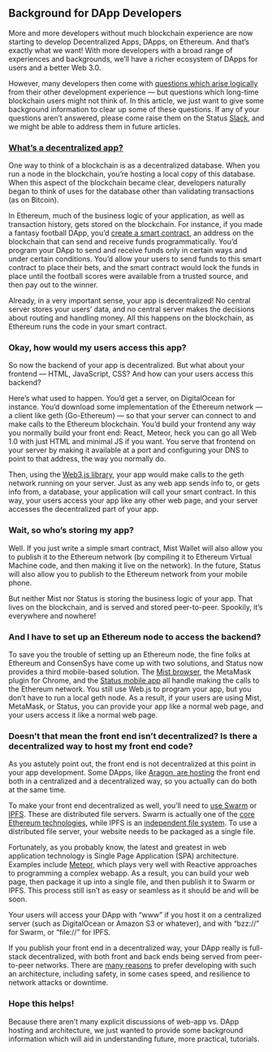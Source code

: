 ## Background for DApp Developers

More and more developers without much blockchain experience are now starting to develop Decentralized Apps, DApps, on Ethereum. And that’s exactly what we want! With more developers with a broad range of experiences and backgrounds, we’ll have a richer ecosystem of DApps for users and a better Web 3.0.

However, many developers then come with [questions which arise logically](https://www.quora.com/How-is-an-ethereum-dapp-hosted) from their other development experience — but questions which long-time blockchain users might not think of. In this article, we just want to give some background information to clear up some of these questions. If any of your questions aren’t answered, please come raise them on the Status [Slack](http://slack.status.im), and we might be able to address them in future articles.

### [What’s a decentralized app?](http://ethereum.stackexchange.com/questions/383/what-is-a-dapp)

One way to think of a blockchain is as a decentralized database. When you run a node in the blockchain, you’re hosting a local copy of this database. When this aspect of the blockchain became clear, developers naturally began to think of uses for the database other than validating transactions (as on Bitcoin).

In Ethereum, much of the business logic of your application, as well as transaction history, gets stored on the blockchain. For instance, if you made a fantasy football DApp, you’d [create a smart contract](https://medium.com/@ConsenSys/a-101-noob-intro-to-programming-smart-contracts-on-ethereum-695d15c1dab4), an address on the blockchain that can send and receive funds programmatically. You’d program your DApp to send and receive funds only in certain ways and under certain conditions. You’d allow your users to send funds to this smart contract to place their bets,  and the smart contract would lock the funds in place until the football scores were available from a trusted source, and then pay out to the winner.

Already, in a very important sense, your app is decentralized! No central server stores your users’ data, and no central server makes the decisions about routing and handling money. All this happens on the blockchain, as Ethereum runs the code in your smart contract.

### Okay, how would my users access this app?

So now the backend of your app is decentralized. But what about your frontend — HTML, JavaScript, CSS? And how can your users access this backend?

Here’s what used to happen. You’d get a server, on DigitalOcean for instance. You’d download some implementation of the Ethereum network — a client like geth (Go-Ethereum) — so that your server can connect to and make calls to the Ethereum blockchain. You’d build your frontend any way you normally build your front end: React, Meteor, heck you can go all Web 1.0 with just HTML and minimal JS if you want. You serve that frontend on your server by making it available at a port and configuring your DNS to point to that address, the way you normally do.

Then, using the [Web3.js library](https://github.com/ethereum/web3.js/), your app would make calls to the geth network running on your server. Just as any web app sends info to, or gets info from, a database, your application will call your smart contract. In this way, your users access your app like any other web page, and your server accesses the decentralized part of your app.

### Wait, so who’s storing my app?

Well. If you just write a simple smart contract, Mist Wallet will also allow you to publish it to the Ethereum network (by compiling it to Ethereum Virtual Machine code, and then making it live on the network). In the future, Status will also allow you to publish to the Ethereum network from your mobile phone.

But neither Mist nor Status is storing the business logic of your app. That lives on the blockchain, and is served and stored peer-to-peer. Spookily, it’s everywhere and nowhere!

### And I have to set up an Ethereum node to access the backend?

To save you the trouble of setting up an Ethereum node, the fine folks at Ethereum and ConsenSys have come up with two solutions, and Status now provides a third mobile-based solution. The [Mist browser](https://blog.ethereum.org/2016/07/12/build-server-less-applications-mist/), the MetaMask plugin for Chrome, and the [Status mobile app](http://status.im) all handle making the calls to the Ethereum network. You still use Web.js to program your app, but you don’t have to run a local geth node. As a result, if your users are using Mist, MetaMask, or Status, you can provide your app like a normal web page, and your users access it like a normal web page.

### Doesn’t that mean the front end isn’t decentralized? Is there a decentralized way to host my front end code?

As you astutely point out, the front end is not decentralized at this point in your app development. Some DApps, like [Aragon, are hosting](https://medium.com/@ericxtang/an-ethereum-dapp-case-study-f4dd7c1cbe7a) the front end both in a centralized and a decentralized way, so you actually can do both at the same time.

To make your front end decentralized as well, you’ll need to [use Swarm](https://medium.com/@codeAMT/how-to-launch-swarm-for-dapp-testing-8003e55380e2) or [IPFS](http://ipfs.io). These are distributed file servers. Swarm is actually one of the [core Ethereum technologies](http://ethereum.stackexchange.com/questions/375/what-is-swarm-and-what-is-it-used-for), while IPFS is an [independent file system](https://en.wikipedia.org/wiki/InterPlanetary_File_System). To use a distributed file server, your website needs to be packaged as a single file.

Fortunately, as you probably know, the latest and greatest in web application technology is Single Page Application (SPA) architecture. Examples include [Meteor](https://github.com/ethereum/wiki/wiki/Dapp-using-Meteor), which plays very well with Reactive approaches to programming a complex webapp. As a result, you can build your web page, then package it up into a single file, and then publish it to Swarm or IPFS. This process still isn’t as easy or seamless as it should be and will be soon.

Your users will access your DApp with “www” if you host it on a centralized server (such as DigitalOcean or Amazon S3 or whatever), and with “bzz://” for Swarm, or “file://” for IPFS.

If you publish your front end in a decentralized way, your DApp really is full-stack decentralized, with both front and back ends being served from peer-to-peer networks. There are [many reasons](https://blog.ethereum.org/2014/08/18/building-decentralized-web/) to prefer developing with such an architecture, including safety, in some cases speed, and resilience to network attacks or downtime.

### Hope this helps!

Because there aren’t many explicit discussions of web-app vs. DApp hosting and architecture, we just wanted to provide some background information which will aid in understanding future, more practical, tutorials.
